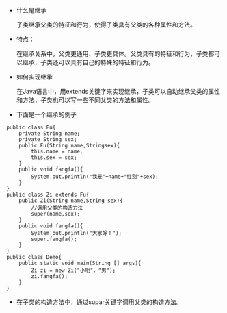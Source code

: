 -  什么是继承
    
    子类继承父类的特征和行为，使得子类具有父类的各种属性和方法。

- 特点：

    在继承关系中，父类更通用、子类更具体。父类具有的特征和行为，子类都可以继承，子类还可以具有自己的特殊的特征和行为。

- 如何实现继承

    在Java语言中，用extends关键字来实现继承，子类可以自动继承父类的属性和方法，子类也可以写一些不同父类的方法和属性。

- 下面是一个继承的例子

```
public class Fu{
    private String name;
    private String sex;
    public Fu(String name,Stringsex){
        this.name = name;
        this.sex = sex;
    }
    public void fangfa(){
        System.out.println("我是"+name+"性别"+sex);
    }
}
public class Zi extends Fu{
    public Zi(String name,String sex){
        //调用父类的构造方法
        super(name,sex);
    }
    public void fangfa(){
        System.out.println("大家好！");
        super.fangfa();
    }
}
public class Demo{
    public static void main(String [] args){
        Zi zi = new Zi("小明"，"男");
        zi.fangfa();
    }
}
```
- 在子类的构造方法中，通过supar关键字调用父类的构造方法。











